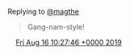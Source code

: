 Replying to [@magthe](https://twitter.com/magthe/status/1162263599613526017)

> Gang\-nam\-style\!

<img src="../../media/tweet.ico" width="12" /> [Fri Aug 16 10:27:46 +0000 2019](https://twitter.com/DromerDenker/status/1162309971104735232)